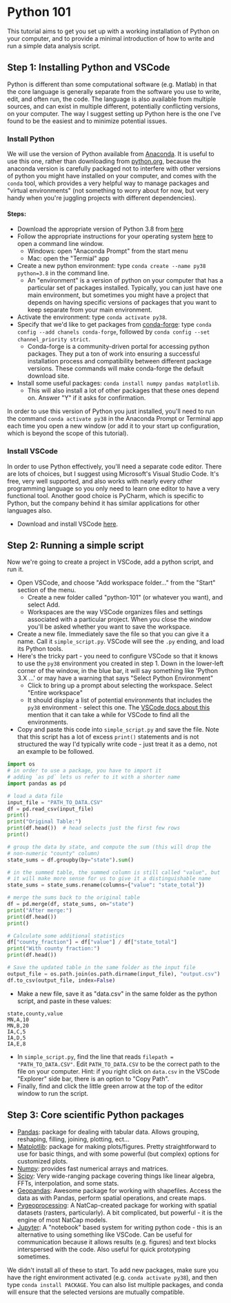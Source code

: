 # Python 101

This tutorial aims to get you set up with a working installation of Python on your computer, and to provide a minimal introduction of how to write and run a simple data analysis script.

## Step 1: Installing Python and VSCode

Python is different than some computational software (e.g. Matlab) in that the core language is generally separate from the software you use to write, edit, and often run, the code. The language is also available from multiple sources, and can exist in multiple different, potentially conflicting versions, on your computer. The way I suggest setting up Python here is the one I've found to be the easiest and to minimize potential issues.

### Install Python
We will use the version of Python available from [Anaconda](https://www.anaconda.com/). It is useful to use this one, rather than downloading from [python.org](https://www.python.org), because the anaconda version is carefully packaged not to interfere with other versions of python you might have installed on your computer, and comes with the `conda` tool, which provides a very helpful way to manage packages and "virtual environments" (not something to worry about for now, but very handy when you're juggling projects with different dependencies).

#### Steps:

* Download the appropriate version of Python 3.8 from [here](https://docs.conda.io/en/latest/miniconda.html)
* Follow the appropriate instructions for your operating system [here](https://docs.conda.io/projects/conda/en/latest/user-guide/getting-started.html#starting-conda) to open a command line window.
    - Windows: open "Anaconda Prompt" from the start menu
    - Mac: open the "Termial" app
* Create a new python environment: type `conda create --name py38 python=3.8` in the command line. 
    - An "environment" is a version of python on your computer that has a particular set of packages installed. Typically, you can just have one main environment, but sometimes you might have a project that depends on having specific versions of packages that you want to keep separate from your main environment.
* Activate the environment: type `conda activate py38`.
* Specify that we'd like to get packages from [conda-forge](https://conda-forge.org/): type `conda config --add chanels conda-forge`, followed by `conda config --set channel_priority strict`. 
    - Conda-forge is a community-driven portal for accessing python packages. They put a ton of work into ensuring a successful installation process and compatibility between different package versions. These commands will make conda-forge the default download site. 
* Install some useful packages: `conda install numpy pandas matplotlib`.
    - This will also install a lot of other packages that these ones depend on. Answer "Y" if it asks for confirmation.

In order to use this version of Python you just installed, you'll need to run the command `conda activate py38` in the Anaconda Prompt or Terminal app each time you open a new window (or add it to your start up configuration, which is beyond the scope of this tutorial).

### Install VSCode
In order to use Python effectively, you'll need a separate code editor. There are lots of choices, but I suggest using Microsoft's Visual Studio Code. It's free, very well supported, and also works with nearly every other programming language so you only need to learn one editor to have a very functional tool. Another good choice is PyCharm, which is specific to Python, but the company behind it has similar applications for other languages also.

* Download and install VSCode [here](https://code.visualstudio.com/).


## Step 2: Running a simple script 
Now we're going to create a project in VSCode, add a python script, and run it.

* Open VSCode, and choose "Add workspace folder..." from the "Start" section of the menu.
    - Create a new folder called "python-101" (or whatever you want), and select Add. 
    - Workspaces are the way VSCode organizes files and settings associated with a particular project. When you close the window you'll be asked whether you want to save the workspace.
* Create a new file. Immediately save the file so that you can give it a name. Call it `simple_script.py`. VSCode will see the `.py` ending, and load its Python tools. 
* Here's the tricky part - you need to configure VSCode so that it knows to use the `py38` environment you created in step 1. Down in the lower-left corner of the window, in the blue bar, it will say something like 'Python 3.X ...' or may have a warning that says "Select Python Environment"
    - Click to bring up a prompt about selecting the workspace. Select "Entire workspace"
    - It should display a list of potential environments that includes the `py38` environment - select this one. The [VSCode docs about this](https://code.visualstudio.com/docs/python/environments#_select-and-activate-an-environment) mention that it can take a while for VSCode to find all the environments.
* Copy and paste this code into `simple_script.py` and save the file. Note that this script has a lot of excess `print()` statements and is not structured the way I'd typically write code - just treat it as a demo, not an example to be followed.

```python
import os
# in order to use a package, you have to import it
# adding `as pd` lets us refer to it with a shorter name
import pandas as pd

# load a data file
input_file = "PATH_TO_DATA.CSV"
df = pd.read_csv(input_file)
print()
print("Original Table:")
print(df.head())  # head selects just the first few rows
print()

# group the data by state, and compute the sum (this will drop the 
# non-numeric "county" column)
state_sums = df.groupby(by="state").sum()

# in the summed table, the summed column is still called "value", but
# it will make more sense for us to give it a distinguishable name
state_sums = state_sums.rename(columns={"value": "state_total"})

# merge the sums back to the original table
df = pd.merge(df, state_sums, on="state")
print("After merge:")
print(df.head())
print()

# Calculate some additional statistics
df["county_fraction"] = df["value"] / df["state_total"]
print("With county fraction:")
print(df.head())

# Save the updated table in the same folder as the input file
output_file = os.path.join(os.path.dirname(input_file), "output.csv")
df.to_csv(output_file, index=False)
```

* Make a new file, save it as "data.csv" in the same folder as the python script, and paste in these values:

```csv
state,county,value
MN,A,10
MN,B,20
IA,C,5
IA,D,5
IA,E,8
```

* In `simple_script.py`, find the line that reads `filepath = "PATH_TO_DATA.CSV"`. Edit `PATH_TO_DATA.CSV` to be the correct path to the file on your computer. Hint: if you right click on `data.csv` in the VSCode "Explorer" side bar, there is an option to "Copy Path". 
* Finally, find and click the little green arrow at the top of the editor window to run the script.


## Step 3: Core scientific Python packages

* [Pandas](https://pandas.pydata.org/): package for dealing with tabular data. Allows grouping, reshaping, filling, joining, plotting, ect...
* [Matplotlib](https://matplotlib.org/): package for making plots/figures. Pretty straightforward to use for basic things, and with some powerful (but complex) options for customized plots.
* [Numpy](https://numpy.org/): provides fast numerical arrays and matrices.
* [Scipy](): Very wide-ranging package covering things like linear algebra, FFTs, interpolation, and some stats. 
* [Geopandas](): Awesome package for working with shapefiles. Access the data as with Pandas, perform spatial operations, and create maps. 
* [Pygeoprocessing](): A NatCap-created package for working with spatial datasets (rasters, particularly). A bit complicated, but powerful - it is the engine of most NatCap models.
* [Jupyter](): A "notebook" based system for writing python code - this is an alternative to using something like VSCode. Can be useful for communication because it allows results (e.g. figures) and text blocks interspersed with the code. Also useful for quick prototyping sometimes.

We didn't install all of these to start. To add new packages, make sure you have the right environment activated (e.g. `conda activate py38`), and then type `conda install PACKAGE`. You can also list multiple packages, and conda will ensure that the selected versions are mutually compatible. 